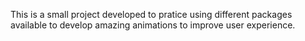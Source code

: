 This is a small project developed to pratice using different packages available to develop amazing animations to improve user experience.

